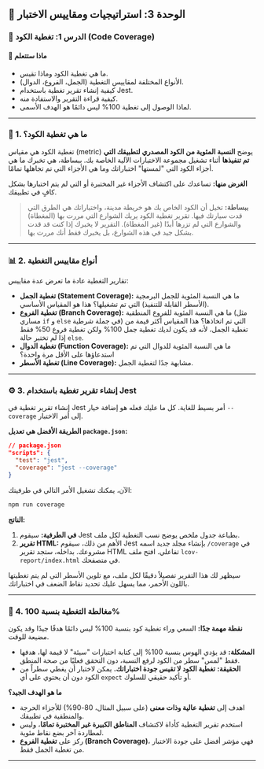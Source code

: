 ## 🧪 الوحدة 3: استراتيجيات ومقاييس الاختبار

### 📘 الدرس 1: تغطية الكود (Code Coverage)

#### 🧠 **ماذا ستتعلم**
* ما هي تغطية الكود وماذا تقيس.
* الأنواع المختلفة لمقاييس التغطية (الجمل، الفروع، الدوال).
* كيفية إنشاء تقرير تغطية باستخدام Jest.
* كيفية قراءة التقرير والاستفادة منه.
* لماذا الوصول إلى تغطية 100% ليس دائمًا هو الهدف الأسمى.

---
### 🤔 1. ما هي تغطية الكود؟
تغطية الكود هي مقياس (metric) يوضح **النسبة المئوية من الكود المصدري لتطبيقك التي تم تنفيذها** أثناء تشغيل مجموعة الاختبارات الآلية الخاصة بك. ببساطة، هي تخبرك ما هي أجزاء الكود التي "لمستها" اختباراتك وما هي الأجزاء التي تم تجاهلها تمامًا.

**الغرض منها:** تساعدك على اكتشاف الأجزاء غير المختبرة أو التي لم يتم اختبارها بشكل كافٍ في تطبيقك.

> **ببساطة:** تخيل أن الكود الخاص بك هو خريطة مدينة، واختباراتك هي الطرق التي قدت سيارتك فيها. تقرير تغطية الكود يريك الشوارع التي مررت بها (المغطاة) والشوارع التي لم تزرها أبدًا (غير المغطاة). التقرير لا يخبرك إذا كنت قد قدت بشكل جيد في هذه الشوارع، بل يخبرك فقط أنك مررت بها.

---
### 📊 2. أنواع مقاييس التغطية
تقارير التغطية عادة ما تعرض عدة مقاييس:

* **تغطية الجمل (Statement Coverage):** ما هي النسبة المئوية للجمل البرمجية (الأسطر القابلة للتنفيذ) التي تم تشغيلها؟ هذا هو المقياس الأساسي.
* **تغطية الفروع (Branch Coverage):** ما هي النسبة المئوية للفروع المنطقية (مثل مساري `if` و `else` في جملة شرطية) التي تم اتخاذها؟ هذا المقياس أكثر قيمة من تغطية الجمل، لأنه قد يكون لديك تغطية جمل 100% ولكن تغطية فروع 50% فقط إذا لم تختبر حالة `else`.
* **تغطية الدوال (Function Coverage):** ما هي النسبة المئوية للدوال التي تم استدعاؤها على الأقل مرة واحدة؟
* **تغطية الأسطر (Line Coverage):** مشابهة جدًا لتغطية الجمل.

---
### ⚙️ 3. إنشاء تقرير تغطية باستخدام Jest
إنشاء تقرير تغطية في Jest أمر بسيط للغاية. كل ما عليك فعله هو إضافة خيار `--coverage` إلى أمر الاختبار.

**الطريقة الأفضل هي تعديل `package.json`:**
```json
// package.json
"scripts": {
  "test": "jest",
  "coverage": "jest --coverage"
}
```
الآن، يمكنك تشغيل الأمر التالي في طرفيتك:
```bash
npm run coverage
```

**الناتج:**
1.  **في الطرفية:** سيقوم Jest بطباعة جدول ملخص يوضح نسب التغطية لكل ملف.
2.  **تقرير HTML:** الأهم من ذلك، سيقوم Jest بإنشاء مجلد جديد اسمه `/coverage` في مشروعك. بداخله، ستجد تقرير HTML تفاعلي. افتح ملف `lcov-report/index.html` في متصفحك.

سيظهر لك هذا التقرير تفصيلاً دقيقًا لكل ملف، مع تلوين الأسطر التي لم يتم تغطيتها باللون الأحمر، مما يسهل عليك تحديد نقاط الضعف في اختباراتك.

---
### 🎯 4. مغالطة التغطية بنسبة 100%
**نقطة مهمة جدًا:** السعي وراء تغطية كود بنسبة 100% ليس دائمًا هدفًا جيدًا وقد يكون مضيعة للوقت.

* **المشكلة:** قد يؤدي الهوس بنسبة 100% إلى كتابة اختبارات "سيئة" لا قيمة لها، هدفها فقط "لمس" سطر من الكود لرفع النسبة، دون التحقق فعليًا من صحة المنطق.
* **الحقيقة:** **تغطية الكود لا تقيس جودة اختباراتك.** يمكن لاختبار أن يغطي سطراً من الكود دون أن يحتوي على أي `expect` أو تأكيد حقيقي للسلوك.

**ما هو الهدف الجيد؟**
* اهدف إلى **تغطية عالية وذات معنى** (على سبيل المثال، 80-90%) للأجزاء الحرجة والمنطقية في تطبيقك.
* استخدم تقرير التغطية كأداة لاكتشاف **المناطق الكبيرة غير المختبرة تمامًا**، وليس لمطاردة آخر بضع نقاط مئوية.
* ركز على **تغطية الفروع (Branch Coverage)**، فهي مؤشر أفضل على جودة الاختبار من تغطية الجمل فقط.

---
